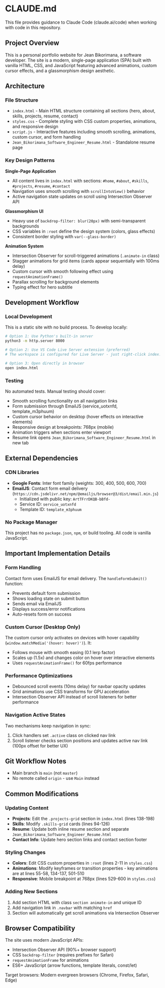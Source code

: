 # CLAUDE.md

This file provides guidance to Claude Code (claude.ai/code) when working with code in this repository.

## Project Overview

This is a personal portfolio website for Jean Bikorimana, a software developer. The site is a modern, single-page application (SPA) built with vanilla HTML, CSS, and JavaScript featuring advanced animations, custom cursor effects, and a glassmorphism design aesthetic.

## Architecture

### File Structure
- `index.html` - Main HTML structure containing all sections (hero, about, skills, projects, resume, contact)
- `styles.css` - Complete styling with CSS custom properties, animations, and responsive design
- `script.js` - Interactive features including smooth scrolling, animations, custom cursor, and form handling
- `Jean_Bikorimana_Software_Engineer_Resume.html` - Standalone resume page

### Key Design Patterns

**Single-Page Application**
- All content lives in `index.html` with sections: `#home`, `#about`, `#skills`, `#projects`, `#resume`, `#contact`
- Navigation uses smooth scrolling with `scrollIntoView()` behavior
- Active navigation state updates on scroll using Intersection Observer API

**Glassmorphism UI**
- Heavy use of `backdrop-filter: blur(20px)` with semi-transparent backgrounds
- CSS variables in `:root` define the design system (colors, glass effects)
- Consistent border styling with `var(--glass-border)`

**Animation System**
- Intersection Observer for scroll-triggered animations (`.animate-in` class)
- Stagger animations for grid items (cards appear sequentially with 100ms delay)
- Custom cursor with smooth following effect using `requestAnimationFrame()`
- Parallax scrolling for background elements
- Typing effect for hero subtitle

## Development Workflow

### Local Development
This is a static site with no build process. To develop locally:
```bash
# Option 1: Use Python's built-in server
python3 -m http.server 8000

# Option 2: Use VS Code Live Server extension (preferred)
# The workspace is configured for Live Server - just right-click index.html and select "Open with Live Server"

# Option 3: Open directly in browser
open index.html
```

### Testing
No automated tests. Manual testing should cover:
- Smooth scrolling functionality on all navigation links
- Form submission through EmailJS (service_uotxnfd, template_m3phuum)
- Custom cursor behavior on desktop (hover effects on interactive elements)
- Responsive design at breakpoints: 768px (mobile)
- Animation triggers when sections enter viewport
- Resume link opens `Jean_Bikorimana_Software_Engineer_Resume.html` in new tab

## External Dependencies

### CDN Libraries
- **Google Fonts**: Inter font family (weights: 300, 400, 500, 600, 700)
- **EmailJS**: Contact form email delivery (`https://cdn.jsdelivr.net/npm/@emailjs/browser@3/dist/email.min.js`)
  - Initialized with public key: `ArtTFrrDKQB-bBfd-`
  - Service ID: `service_uotxnfd`
  - Template ID: `template_m3phuum`

### No Package Manager
This project has no `package.json`, `npm`, or build tooling. All code is vanilla JavaScript.

## Important Implementation Details

### Form Handling
Contact form uses EmailJS for email delivery. The `handleFormSubmit()` function:
- Prevents default form submission
- Shows loading state on submit button
- Sends email via EmailJS
- Displays success/error notifications
- Auto-resets form on success

### Custom Cursor (Desktop Only)
The custom cursor only activates on devices with hover capability (`window.matchMedia('(hover: hover)')`). It:
- Follows mouse with smooth easing (0.1 lerp factor)
- Scales up (1.5x) and changes color on hover over interactive elements
- Uses `requestAnimationFrame()` for 60fps performance

### Performance Optimizations
- Debounced scroll events (10ms delay) for navbar opacity updates
- Grid animations use CSS transforms for GPU acceleration
- Intersection Observer API instead of scroll listeners for better performance

### Navigation Active States
Two mechanisms keep navigation in sync:
1. Click handlers set `.active` class on clicked nav link
2. Scroll listener checks section positions and updates active nav link (100px offset for better UX)

## Git Workflow Notes
- Main branch is `main` (not `master`)
- No remote called `origin` - use `Main` instead

## Common Modifications

### Updating Content
- **Projects**: Edit the `.projects-grid` section in `index.html` (lines 138-198)
- **Skills**: Modify `.skills-grid` cards (lines 94-126)
- **Resume**: Update both inline resume section and separate `Jean_Bikorimana_Software_Engineer_Resume.html`
- **Contact Info**: Update hero section links and contact section footer

### Styling Changes
- **Colors**: Edit CSS custom properties in `:root` (lines 2-11 in `styles.css`)
- **Animations**: Modify keyframes or transition properties - key animations are at lines 55-58, 134-137, 501-510
- **Responsive**: Mobile breakpoint at 768px (lines 529-600 in `styles.css`)

### Adding New Sections
1. Add section HTML with class `section animate-in` and unique ID
2. Add navigation link in `.navbar` with matching `href`
3. Section will automatically get scroll animations via Intersection Observer

## Browser Compatibility
The site uses modern JavaScript APIs:
- Intersection Observer API (90%+ browser support)
- CSS `backdrop-filter` (requires prefixes for Safari)
- `requestAnimationFrame` for animations
- ES6+ JavaScript (arrow functions, template literals, const/let)

Target browsers: Modern evergreen browsers (Chrome, Firefox, Safari, Edge)
